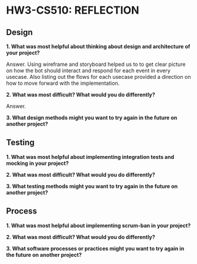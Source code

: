 # HW3-CS510: REFLECTION

## Design

**1. What was most helpful about thinking about design and architecture of your project?**

Answer. Using wireframe and storyboard helped us to to get clear picture on how the bot should interact and respond for each event in every usecase. Also listing out the flows for each usecase provided a direction on how to move forward with the implementation.


**2. What was most difficult? What would you do differently?**

Answer. 


**3. What design methods might you want to try again in the future on another project?**



## Testing

**1. What was most helpful about implementing integration tests and mocking in your project?**



**2. What was most difficult? What would you do differently?**



**3. What testing methods might you want to try again in the future on another project?**



## Process

**1. What was most helpful about implementing scrum-ban in your project?**


**2. What was most difficult? What would you do differently?**


**3. What software processes or practices might you want to try again in the future on another project?**
